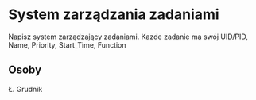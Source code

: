 # System zarządzania zadaniami

Napisz system zarządzający zadaniami. 
Kazde zadanie ma swój UID/PID, Name, Priority, Start_Time, Function

## Osoby
Ł. Grudnik
